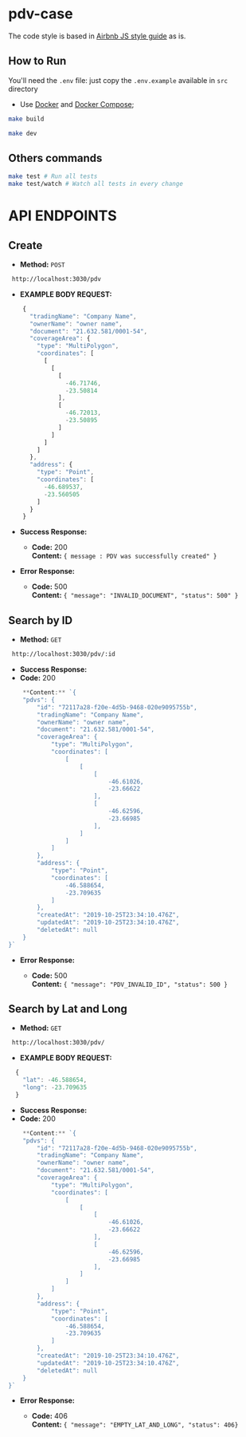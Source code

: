 # pdv-case
The code style is based in [Airbnb JS style guide](https://github.com/airbnb/javascript) as is.

## How to Run
You'll need the `.env` file: just copy the `.env.example` available in `src` directory

- Use [Docker](https://www.docker.com/) and [Docker Compose](https://docs.docker.com/compose/);

```bash
make build
```
```bash
make dev
```

## Others commands
```bash
make test # Run all tests
make test/watch # Watch all tests in every change
```

# API ENDPOINTS
## Create
* **Method:**
`POST`
```bash
 http://localhost:3030/pdv
```
* **EXAMPLE BODY REQUEST:**
```javascript
    {
      "tradingName": "Company Name",
      "ownerName": "owner name",
      "document": "21.632.581/0001-54",
      "coverageArea": {
        "type": "MultiPolygon",
        "coordinates": [
          [
            [
              [
                -46.71746,
                -23.50814
              ],
              [
                -46.72013,
                -23.50895
              ]
            ]
          ]
        ]
      },
      "address": {
        "type": "Point",
        "coordinates": [
          -46.689537,
          -23.560505
        ]
      }
    }
```
* **Success Response:**

  * **Code:** 200 <br />
    **Content:** `{ message : PDV was successfully created" }`
 
* **Error Response:**

  * **Code:** 500 <br />
    **Content:** `{
    "message": "INVALID_DOCUMENT",
    "status": 500"
}`

## Search by ID

* **Method:**
`GET`
```bash
 http://localhost:3030/pdv/:id
```
* **Success Response:**
* **Code:** 200 <br />
```javascript
    **Content:** `{
    "pdvs": {
        "id": "72117a28-f20e-4d5b-9468-020e9095755b",
        "tradingName": "Company Name",
        "ownerName": "owner name",
        "document": "21.632.581/0001-54",
        "coverageArea": {
            "type": "MultiPolygon",
            "coordinates": [
                [
                    [
                        [
                            -46.61026,
                            -23.66622
                        ],
                        [
                            -46.62596,
                            -23.66985
                        ],
                    ]
                ]
            ]
        },
        "address": {
            "type": "Point",
            "coordinates": [
                -46.588654,
                -23.709635
            ]
        },
        "createdAt": "2019-10-25T23:34:10.476Z",
        "updatedAt": "2019-10-25T23:34:10.476Z",
        "deletedAt": null
    }
}`
```

* **Error Response:**

  * **Code:** 500 <br />
    **Content:** `{
    "message": "PDV_INVALID_ID",
    "status": 500
}`

## Search by Lat and Long

* **Method:**
`GET`
```bash
 http://localhost:3030/pdv/
```

* **EXAMPLE BODY REQUEST:**
 ```javascript
   {
     "lat": -46.588654,
     "long": -23.709635
   }
```   

* **Success Response:**
* **Code:** 200 <br />
```javascript
    **Content:** `{
    "pdvs": {
        "id": "72117a28-f20e-4d5b-9468-020e9095755b",
        "tradingName": "Company Name",
        "ownerName": "owner name",
        "document": "21.632.581/0001-54",
        "coverageArea": {
            "type": "MultiPolygon",
            "coordinates": [
                [
                    [
                        [
                            -46.61026,
                            -23.66622
                        ],
                        [
                            -46.62596,
                            -23.66985
                        ],
                    ]
                ]
            ]
        },
        "address": {
            "type": "Point",
            "coordinates": [
                -46.588654,
                -23.709635
            ]
        },
        "createdAt": "2019-10-25T23:34:10.476Z",
        "updatedAt": "2019-10-25T23:34:10.476Z",
        "deletedAt": null
    }
}`
```

* **Error Response:**

  * **Code:** 406 <br />
    **Content:** `{
    "message": "EMPTY_LAT_AND_LONG",
    "status": 406}`
